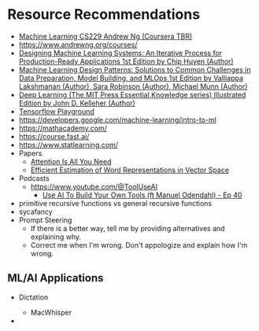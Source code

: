 # Resource Recommendations

- [Machine Learning CS229 Andrew Ng (Coursera TBR)](https://www.youtube.com/watch?v=jGwO_UgTS7I)
- https://www.andrewng.org/courses/
- [Designing Machine Learning Systems: An Iterative Process for Production-Ready Applications 1st Edition
by Chip Huyen (Author)](https://www.amazon.com/Designing-Machine-Learning-Systems-Production-Ready/dp/1098107969)
- [Machine Learning Design Patterns: Solutions to Common Challenges in Data Preparation, Model Building, and MLOps 1st Edition
by Valliappa Lakshmanan (Author), Sara Robinson (Author), Michael Munn (Author)](https://www.amazon.com/_/dp/1098115783)
- [Deep Learning (The MIT Press Essential Knowledge series) Illustrated Edition
by John D. Kelleher (Author)](https://www.amazon.com/dp/0262537559)
- [Tensorflow Playground](https://playground.tensorflow.org/)
- https://developers.google.com/machine-learning/intro-to-ml
- https://mathacademy.com/
- https://course.fast.ai/
- https://www.statlearning.com/
- Papers
  - [Attention Is All You Need](https://arxiv.org/abs/1706.03762)
  - [Efficient Estimation of Word Representations in Vector Space](https://arxiv.org/abs/1301.3781)
- Podcasts
  - https://www.youtube.com/@ToolUseAI
    - [Use AI To Build Your Own Tools (ft Manuel Odendahl) - Ep 40](https://www.youtube.com/watch?v=dVJ59dDHoVk)
- primitive recursive functions vs general recursive functions
- sycafancy
- Prompt Steering
  - If there is a better way, tell me by providing alternatives and explaining why.
  - Correct me when I'm wrong. Don't appologize and explain how I'm wrong.


## ML/AI Applications

- Dictation
  - MacWhisper

- 
